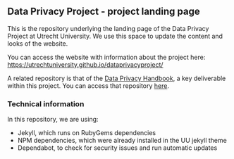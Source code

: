## Data Privacy Project - project landing page
This is the repository underlying the landing page of the Data Privacy Project at Utrecht University. We use this space to update the content and looks of the website.

You can access the website with information about the project here: https://utrechtuniversity.github.io/dataprivacyproject/

A related repository is that of the [Data Privacy Handbook](https://utrechtuniversity.github.io/dataprivacyhandbook/), a key deliverable within this project. You can access that repository [here](https://github.com/UtrechtUniversity/dataprivacyhandbook/#readme).

### Technical information
In this repository, we are using:
- Jekyll, which runs on RubyGems dependencies
- NPM dependencies, which were already installed in the UU jekyll theme
- Dependabot, to check for security issues and run automatic updates
